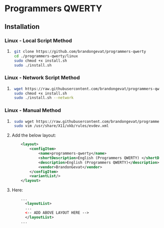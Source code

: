 # Programmers QWERTY
## Installation
### Linux - Local Script Method
1. ```bash
    git clone https://github.com/brandongevat/programmers-qwerty
    cd ./programmers-qwerty/linux
    sudo chmod +x install.sh
    sudo ./install.sh
    ```

### Linux - Network Script Method
1. ```bash
    wget https://raw.githubusercontent.com/brandongevat/programmers-qwerty/refs/heads/main/linux/install.sh
    sudo chmod +x install.sh
    sudo ./install.sh --network
    ```
    
### Linux - Manual Method
1. ```bash
    sudo wget https://raw.githubusercontent.com/brandongevat/programmers-qwerty/refs/heads/main/linux/programmers-qwerty -P /usr/share/X11/xkb/symbols/
    sudo vim /usr/share/X11/xkb/rules/evdev.xml
    ```

2. Add the below layout:
    ```xml
        <layout>
            <configItem>
                <name>programmers-qwerty</name>
                <shortDescription>English (Programmers QWERTY) </shortDescription>
                <description>English (Programmers QWERTY)</description>
                <vendor>BrandonGevat</vendor>
            </configItem>
            <variantList/>
        </layout>
    ```
    
3. Here:
    ```xml
        ...
          <layoutList>
          ...
          <-- ADD ABOVE LAYOUT HERE -->
          </layoutList>
        ...
    ```
